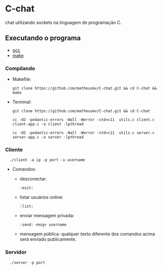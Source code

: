 # C-chat

chat utilizando sockets na linguagem de programação C.

## Executando o programa

 - [gcc](https://gcc.gnu.org/)
 - [make](https://www.gnu.org/software/make/)

### Compilando

 - Makefile:

       git clone https://github.com/matheusmv/C-chat.git && cd C-chat && make

 - Terminal:

       git clone https://github.com/matheusmv/C-chat.git && cd C-chat
      
       cc -O2 -pedantic-errors -Wall -Werror -std=c11  utils.c client.c client-app.c -o client -lpthread
       
       cc -O2 -pedantic-errors -Wall -Werror -std=c11  utils.c server.c server-app.c -o server -lpthread

### Cliente

      ./client -a ip -p port -u username
      
 - Comandos:
 
      - desconectar:

            :exit:
            
      - listar usuários online:

            :list:

      - enviar mensagem privada:

            :send: <msg> username
   
      - mensagem pública: qualquer texto diferente dos comandos acima será enviado publicamente.

### Servidor

      ./server -p port
